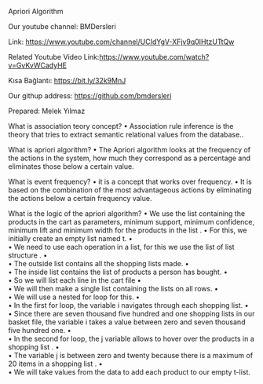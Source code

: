Apriori Algorithm

Our youtube channel: BMDersleri

Link: https://www.youtube.com/channel/UCIdYgV-XFjv9q0IHtzUTtQw

Related Youtube Video Link:https://www.youtube.com/watch?v=GvKvWCadyHE

Kısa Bağlantı: https://bit.ly/32k9MnJ

Our githup address: https://github.com/bmdersleri

Prepared: Melek Yılmaz

What is association  teory concept?
•	Association rule inference is the theory that tries to extract semantic relational values from the database..

What is apriori algorithm?
•	The Apriori algorithm looks at the frequency of the actions in the system, how much they correspond as a percentage and eliminates those below a certain value.

What is event frequency?
•	it is a concept that works over frequency. 
•	It is based on the combination of the most advantageous actions by eliminating the actions below a certain frequency value.

What is the logic of the apriori algorithm?
•	We use the list containing the products in the cart as parameters, minimum support, minimum confidence, minimum lift and minimum width for the products in the list .
•	For this, we initially create an empty list named t.
•	
•	We need to use each operation in a list, for this we use the list of list structure .
•	
•	The outside list contains all the shopping lists made.
•	
•	The inside list contains the list of products a person has bought.
•	
•	So we will list each line in the cart file
•	
•	We will then make a single list containing the lists on all rows.
•	
•	We will use a nested for loop for this.
•	
•	In the first for loop, the variable i navigates through each shopping list.
•	
•	Since there are seven thousand five hundred and one shopping lists in our basket file, the variable i takes a value between zero and seven thousand five hundred one.
•	
•	In the second for loop, the j variable allows to hover over the products in a shopping list .
•	
•	The variable j is between zero and twenty because there is a maximum of 20 items in a shopping list .
•	
•	We will take values from the data to add each product to our empty t-list.
